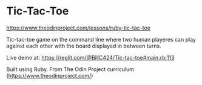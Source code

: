 # Tic-Tac-Toe
https://www.theodinproject.com/lessons/ruby-tic-tac-toe

Tic-tac-toe game on the command line where two human playeres can play against each other with the board displayed in between turns. 

Live demo at: https://replit.com/@BillC424/Tic-tac-toe#main.rb:113

Built using Ruby. From The Odin Project curriculum (https://www.theodinproject.com/)
